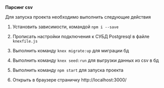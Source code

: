 **Парсинг csv**

Для запуска проекта необходимо выполнить следующие действия

1) Установить зависимости, командой 
`npm i --save`
2) Прописать настройки подключения к СУБД Postgresql в файле 
`knexfile.js`
3) Выполнить команду 
`knex migrate:up` для миграции бд
4) Выполнить команду 
`knex seed:run` для выгрузки данных из csv в бд

5) Выполнить команду `npm start` для запуска проекта
6) Открыть в браузере страничку http://localhost:3000/
